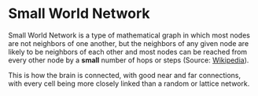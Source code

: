 # Small World Network
Small World Network is a type of mathematical graph in which most nodes are not neighbors of one another, but the neighbors of any given node are likely to be neighbors of each other and most nodes can be reached from every other node by a **small** number of hops or steps (Source: [Wikipedia](https://www.wikiwand.com/en/Small-world_network)).

This is how the brain is connected, with good near and far connections, with every cell being more closely linked than a random or lattice network.